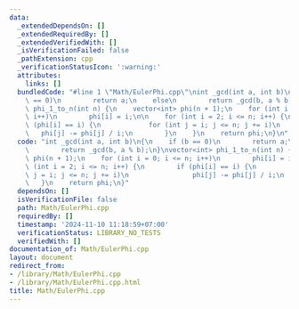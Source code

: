 ```yaml
---
data:
  _extendedDependsOn: []
  _extendedRequiredBy: []
  _extendedVerifiedWith: []
  _isVerificationFailed: false
  _pathExtension: cpp
  _verificationStatusIcon: ':warning:'
  attributes:
    links: []
  bundledCode: "#line 1 \"Math/EulerPhi.cpp\"\nint _gcd(int a, int b)\n{\n    if (b\
    \ == 0)\n        return a;\n    else\n        return _gcd(b, a % b);\n}\nvector<int>\
    \ phi_1_to_n(int n) {\n    vector<int> phi(n + 1);\n    for (int i = 0; i <= n;\
    \ i++)\n        phi[i] = i;\n\n    for (int i = 2; i <= n; i++) {\n        if\
    \ (phi[i] == i) {\n            for (int j = i; j <= n; j += i)\n             \
    \   phi[j] -= phi[j] / i;\n        }\n    }\n    return phi;\n}\n"
  code: "int _gcd(int a, int b)\n{\n    if (b == 0)\n        return a;\n    else\n\
    \        return _gcd(b, a % b);\n}\nvector<int> phi_1_to_n(int n) {\n    vector<int>\
    \ phi(n + 1);\n    for (int i = 0; i <= n; i++)\n        phi[i] = i;\n\n    for\
    \ (int i = 2; i <= n; i++) {\n        if (phi[i] == i) {\n            for (int\
    \ j = i; j <= n; j += i)\n                phi[j] -= phi[j] / i;\n        }\n \
    \   }\n    return phi;\n}"
  dependsOn: []
  isVerificationFile: false
  path: Math/EulerPhi.cpp
  requiredBy: []
  timestamp: '2024-11-10 11:18:59+07:00'
  verificationStatus: LIBRARY_NO_TESTS
  verifiedWith: []
documentation_of: Math/EulerPhi.cpp
layout: document
redirect_from:
- /library/Math/EulerPhi.cpp
- /library/Math/EulerPhi.cpp.html
title: Math/EulerPhi.cpp
---
```

